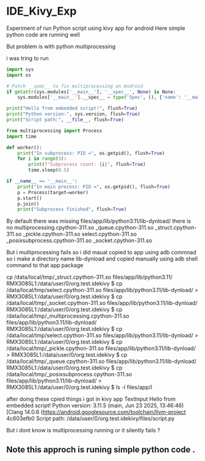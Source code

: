 # IDE_Kivy_Exp
Experiment of run Python script using kivy app for android 
Here simple python code are running well 





But problem is with python multiprocessing 

i was tring to run 
```python
import sys
import os

# Patch __spec__ to fix multiprocessing on Android
if getattr(sys.modules['__main__'], '__spec__', None) is None:
    sys.modules['__main__'].__spec__ = type('Spec', (), {'name': '__main__'})()

print("Hello from embedded script!", flush=True)
print("Python version:", sys.version, flush=True)
print("Script path:", __file__, flush=True)

from multiprocessing import Process
import time

def worker():
    print("In subprocess: PID =", os.getpid(), flush=True)
    for i in range(3):
        print(f"Subprocess count: {i}", flush=True)
        time.sleep(0.5)

if __name__ == '__main__':
    print("In main process: PID =", os.getpid(), flush=True)
    p = Process(target=worker)
    p.start()
    p.join()
    print("Subprocess finished", flush=True)
```


By default there was missing 
files/app/lib/python3.11/lib-dynload/ 
there is no 
multiprocessing.cpython-311.so  _queue.cpython-311.so   _struct.cpython-311.so
_pickle.cpython-311.so           select.cpython-311.so
_posixsubprocess.cpython-311.so  _socket.cpython-311.so


But i multiprocessing fails 
so i did maual copied to app using adb commnad 
so i make a directory name lib-dynload and copied manually using adb shell command to that app package 

cp /data/local/tmp/_struct.cpython-311.so files/app/lib/python3.11/                                                                                                     
RMX3085L1:/data/user/0/org.test.idekivy $ cp /data/local/tmp/select.cpython-311.so   files/app/lib/python3.11/lib-dynload/                                                                                       >
RMX3085L1:/data/user/0/org.test.idekivy $ cp /data/local/tmp/_socket.cpython-311.so   files/app/lib/python3.11/lib-dynload/                                                                                       
RMX3085L1:/data/user/0/org.test.idekivy $ cp /data/local/tmp/_multiprocessing.cpython-311.so files/app/lib/python3.11/lib-dynload/                                                                                
RMX3085L1:/data/user/0/org.test.idekivy $ cp /data/local/tmp/select.cpython-311.so   files/app/lib/python3.11/lib-dynload/                                                                                       >
RMX3085L1:/data/user/0/org.test.idekivy $ cp /data/local/tmp/_pickle.cpython-311.so  files/app/lib/python3.11/lib-dynload/                                                                                       >
RMX3085L1:/data/user/0/org.test.idekivy $ cp /data/local/tmp/_queue.cpython-311.so   files/app/lib/python3.11/lib-dynload/                                                                                        
RMX3085L1:/data/user/0/org.test.idekivy $ cp /data/local/tmp/_posixsubprocess.cpython-311.so   files/app/lib/python3.11/lib-dynload/                                                                             >
RMX3085L1:/data/user/0/org.test.idekivy $ ls -l files/app/l                                                                            

after doing these cpied things 
i got in kivy app TextInput
Hello from embedded script!
Python version: 3.11.5 (main, Jun 23 2025, 13:46:46) [Clang 14.0.6 (https://android.googlesource.com/toolchain/llvm-project 4c603efb0
Script path: /data/user/0/org.test.idekivy/files/script.py

But i dont know is multiprocessing running or it silently fails ?

## Note this approch is runing simple python code . 
